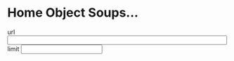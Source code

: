 # Home Object Soups...


<lively-import src="_navigation.html"></lively-import>

<div>
url <input style="width:500px" id="url" value=""><br>
limit <input id="limit">
</div>

<script>
  const MAX_ELEMENTS = 20000


  import moment from "src/external/moment.js";  
  import Strings from 'src/client/strings.js'  
  import Colors from "src/external/tinycolor.js"
  import d3 from "src/external/d3.v5.js"
  import beautify from "src/client/js-beautify/beautify.js"
  import {GroupMap} from "src/client/collections.js"





  function transformSTONToJS(source) {
    var source  =  source
      // .replace(/\n/g, "")
      .replace(/\{-\}/g, " - ")
      .replace(/(^|[^\\A-Za-z0-9_])([A-Za-z0-9_\-]+)\{/g, "$1{_class: '$2', ")
      .replace(/([,{\[] ?)#([A-Za-z0-9_\-]+)([:,\]])/g, "$1'$2'$3") 
      .replace(/([,{\[] ?)#([A-Za-z0-9_\-]+)([:,\]])/g, "$1'$2'$3")  // OH NO... use lookahead?
      .replace(/([: ])\@([0-9]+)/g, "$1'@$2'") 
      .replace(/OrderedCollection\[/g, "[") 
      .replace(/Set\[/g, "[")
      .replace(/\\\\/g, "\\")
      // `\\\\'`
    return "(" +source + ")"
  }
    
  
  function parseSTON(source) {
    if (!source) return {}
    var nil = undefined
    var DateAndTime = new Proxy({}, {
      get(target, key, receiver) {
        return moment(key)
      }
    })
    var Date = new Proxy({}, {
      get(target, key, receiver) {
        return moment(key)
      }
    })
    var UUID = new Proxy({}, {
      get(target, key, receiver) {
        return `${key}` 
      }
    })
    return eval(transformSTONToJS(source))
  }
  
  
  class ObjectGraph {

    static connectInput(element, initValue, update) {
      element.value = initValue
      element.addEventListener("change", function(evt) {
          update(this.value)
      })
    }
    
    static query(query) {
      return lively.query(this.ctx, query)
    }
    
    static async create(ctx) {
      this.ctx = ctx
  
      var url = "http://localhost:9005/Desktop/object-storage.zip"

      this.query("input#url").value = url
      var limitElement = this.query("input#limit")

      limitElement.value = MAX_ELEMENTS
      
      var urlElement = this.query("input#url")
      

      var limit = Number(limitElement.value)
      limitElement.addEventListener("change", function(evt) {
          limit = Number(this.value)
          updateTable() // on Enter
      });
      
      urlElement.addEventListener("change", function(evt) {
        url = this.value
        updateTable() // on Enter
      });

      window.SmalltalkHomeObjectsCache = window.SmalltalkHomeObjectsCache || new Map()
      var fileCache = window.SmalltalkHomeObjectsCache 
      
      
      window.SmalltalkHomeObjectsMap = window.SmalltalkHomeObjectsMap || new Map()
      var objectMap = window.SmalltalkHomeObjectsMap 
      
      function reset() {
        window.SmalltalkHomeObjectsCache = new Map()
        window.SmalltalkHomeObjectsMap = new Map()
      }
      
      
      // reset()
      
      var objects
      
      

      var linkToFilenameMap

      function linkToFilename(link) {
        return linkToFilenameMap.get(link)
      }

      function key(id) {
        if (!id) throw ("id missing")
        return "_" + id.replace(/.*\//,"").replace(/[^a-z0-9A-Z_]/g,"")
      }

      
      var classColors = new Map()
      
      
      var all = [];
   
      var dataByUUID = new Map()
   
      var updateData = async () => {
        objects = new Map()

        if (!zip) {
          var zip = window.SmalltalkHomeObjects
          var blob = await fetch(url).then(r => r.blob())
          zip = await JSZip.loadAsync(blob)
          window.SmalltalkHomeObjects = zip
        }
        var data  =  Object.keys(zip.files)
        
        linkToFilenameMap = new Map()
        data.forEach(ea => {
          var link = ea.replace(/.*\//,"").replace(/[^0-9A-Za-z]/g,"")
          linkToFilenameMap.set(link, ea)
        })

        var progress = await lively.showProgress("update");
        var total = data.length;
        var i=0
        var start = performance.now()
        
        var addObject = async (eaName) => {
          var ea = objectMap.get(eaName)
          if(!ea) {
            ea = {name: eaName, file: zip.files[eaName]}
            objectMap.set(eaName, ea)

            var contents = fileCache.get(eaName)
            if (!contents) {
              contents = await ea.file.async("string")
              fileCache.set(eaName, contents)            
            }

            ea.links = Strings.matchAll(/DomainObjectLink\{\#uuid\:UUID\['([A-Za-z0-9\-]+)'\]/g, contents).map(ea => ea[1])
            try {
              ea.object  = parseSTON(contents)
            } catch(e) {
              ea.error = e
              ea.transformed = transformSTONToJS(contents || "")
            }
            ea.contents = contents
          }

//           if (ea.links) { 
//             for(var link of ea.links) {
//               if (!objects.get(key(link))) {
//                 if (i < limitElement.value) {
//                   var filename = linkToFilename(link)
//                   if (filename) {
//                     // await addObject(filename))
//                   } else {
//                     console.log("could not find file for:" + link)
        
//                   }
//                 } else {
//                   unfinished=true   
//                 }
//               }
//             }            
//          }

          progress.value = i++ / total
          return ea
        }
        
        
        

        
        try {
          for(var eaName of data) {
            if (i > limitElement.value) break; 
            var ea = await addObject(eaName)
            if (!ea) continue;
            if (ea.object) {
              all.push(ea.object)
              dataByUUID.set(ea.object.uuid, ea)
            }
            // analysis.push({type: object.object && object.object._class})
          }
        } finally {
          progress.remove()
        }   
      }

      var tables = []
      async function addTableFromDataCB(title, array) {
        var table = await (<lively-table></lively-table>)
        table.setFromJSO(array)
        tables.push(<div><h2>{title}</h2>{table}</div>)
      }

      await updateData()
      
      function genClass(ea) {
        if (ea && ea._class == "CreativeWork") {
          var result =ea._class 
          if (ea.additionalState && ea.additionalState.publicationtype) {
            result += "." + ea.additionalState.publicationtype
          }
          // if (ea.additionalState && ea.additionalState.tags) {
          //   for(var eaTag of ea.additionalState.tags) {
          //     result += "." + eaTag            
          //   }
          // }
          return result  
        }
        return (ea && ea._class)  || "undefined"
      }

      
      var byClass = _.groupBy(all, ea => genClass(ea))
      var byTag = new GroupMap()
      for(var ea of all) {
          if (ea.additionalState && ea.additionalState.tags) {
            var tags = ea.additionalState.tags
            if (_.isString(tags)) {
              byTag.add(tags, ea)
            } else {
              for(var eaTag of tags) {
                if (eaTag && eaTag.split) {
                  eaTag.split(/;/).forEach(eaSubTag => {
                    if (eaSubTag == "b") {
                      debugger
                    }
                    byTag.add("" + eaSubTag, ea)
                  })
                } else {
                   byTag.add("" + eaTag, ea)
                }
                
              }
            }
          }
      }

      var relations  = []

      function extractRelations(object, sub=object, path=[]) {
        Object.keys(sub).forEach(key => {
          var target = sub[key] 
          if (_.isObject(target)) {
            if (target._class == "DomainObjectLink") {
              var other = dataByUUID.get(target.uuid)
              if (!other) {
                // console.warn("UUID reference not found " + target.uuid + " in " + object.uuid)
              } else {
                var kind = key
                if (_.isNumber(key) || key.match(/^[0-9]+$/)) {
                  kind = path[path.length - 1]       
                  if (_.isNumber(kind) || kind.match(/^[0-9]+$/)) {
                    // array in array #BUG in data.... @Patrick?
                    kind = path[path.length - 2]
                  }
                  
                } 
                var relation = { kind: kind, object: object, target: target}
                relations.push(relation)
                // console.log("relation", relation)
              }
            } else {
              extractRelations(object, target, path.concat([key]))
            }
          }
        })
      }
                            
      
      for(var ea of all) {
         extractRelations(ea)
      }
      var relationsByKind = _.groupBy(relations, ea => ea.kind)
      var relationsHistogram = Object.keys(relationsByKind)
          .map(key => ({name: key, count: relationsByKind[key].length}))
          // .filter(ea => ea.count > 1)
          .sortBy(ea => ea.count)
          .reverse()
      
      await addTableFromDataCB("Relations", relationsHistogram)



      await addTableFromDataCB("Classes", Object.keys(byClass).map(ea => ({name: ea, instances: byClass[ea].length})))
      await addTableFromDataCB("Tags", 
        byTag
          .map((key, values) => ({name: key, count: values.size}))
          .filter(ea => ea.count > 10)
          .sortBy(ea => ea.count)
          .reverse())
   
      function addKeyValuePrintObject(value) {
        const maxPrintKeyLength = 100
        return ("" + JSON.stringify(value)).slice(0,maxPrintKeyLength)
      } 
      
      function addKeyValue(row, key, value) {
        if (value instanceof Array) {
          for(var i=0; i< value.length; i++) {
            row[key +"_" +i]  =  addKeyValuePrintObject(value[i])
          }
        } else {
          row[key]  = addKeyValuePrintObject(value)
        }
      }
     
      async function printClassExcerps() {
        for(var eaClassName of Object.keys(byClass)) {
          var allInstances = byClass[eaClassName]
          await addTableFromDataCB("Sample Objects of " + eaClassName, allInstances.slice(0,5).map( ea => {
              var row = {}
              if(!ea) return row
              var datum = dataByUUID.get(ea.uuid);
              if (datum.links) {
                row._linksCount = datum.links.length
              }
              for(var key of Object.keys(ea)) {
                addKeyValue(row, key, ea[key])
              }
              if (ea.additionalState) {
                Object.keys(ea.additionalState).forEach(key => {
                  addKeyValue(row, key, ea.additionalState[key])
                })
                delete row.additionalState
              }
              return row
            }))
        }      
      } 
      
      
      await printClassExcerps()
      
      var style = document.createElement("style")
      style.textContent = `
        td.comment {
          max-width: 300px
        }
        div#root {
          overflow: visible;
        }
      `
      var div = document.createElement("div")
      div.id = "root"
      
      div.appendChild(style)
      div.appendChild(<div>
        <button click={evt => {
          lively.notify("reset")
          reset();
          updateTable()
        }}>reset</button>
        <button click={evt => updateTable()}>update</button>
        <div id="tables">{...tables}</div>
      </div>)
      return div
    }
  }
  ObjectGraph.create(this)
</script>